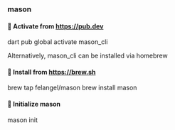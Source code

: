 
### mason 




#### 🎯 Activate from https://pub.dev
dart pub global activate mason_cli

Alternatively, mason_cli can be installed via homebrew

#### 🍺 Install from https://brew.sh

brew tap felangel/mason
brew install mason

#### 🚀 Initialize mason
mason init
